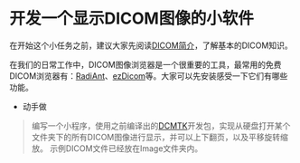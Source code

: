# 开发一个显示DICOM图像的小软件

在开始这个小任务之前，建议大家先阅读[DICOM简介](../Digital_Imaging_and_Communication_in_Medicine/README.md)，了解基本的DICOM知识。

在我们的日常工作中，DICOM图像浏览器是一个很重要的工具，最常用的免费DICOM浏览器有：[RadiAnt](https://www.radiantviewer.com/)、[ezDicom](https://sourceforge.net/projects/ezdicom/)等。大家可以先安装感受一下它们有哪些功能。

+ 动手做
> 编写一个小程序，使用之前编译出的[DCMTK](../Third_Party_Library/README.md)开发包，实现从硬盘打开某个文件夹下的所有DICOM图像进行显示，并可以上下翻页，以及平移旋转缩放。
> 示例DICOM文件已经放在Image文件夹内。